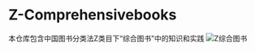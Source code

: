 # Z-Comprehensivebooks
本仓库包含中国图书分类法Z类目下“综合图书”中的知识和实践
![Z综合图书](https://github.com/gaochaoqwe/Z-Comprehensivebooks/assets/50293201/2f7fff05-1ffe-4411-96c3-f139ea24ee28)
